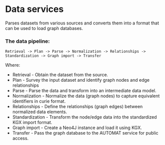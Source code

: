 # Data services
Parses datasets from various sources and converts them into a format that can be used to load graph databases.

### The data pipeline:

    Retrieval -> Plan -> Parse -> Normalization -> Relationships -> Standardization -> Graph import -> Transfer

Where:

 * Retrieval - Obtain the dataset from the source.
 * Plan - Survey the input dataset and identify graph nodes and edge relationships
 * Parse - Parse the data and transform into an intermediate data model.
 * Normalization - Normalize the data (graph nodes) to capture equivalent identifiers in curie format.
 * Relationships - Define the relationships (graph edges) between normalized data elements.
 * Standardization - Transform the node/edge data into the standardized KGX import format. 
 * Graph import - Create a Neo4J instance and load it using KGX.
 * Transfer - Pass the graph database to the AUTOMAT service for public access.
